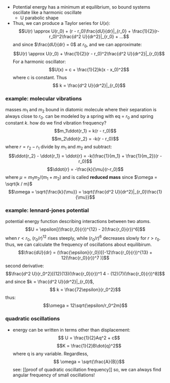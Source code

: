 ## 
- Potential energy has a minimum at equilibrium, so bound systems oscillate like a harmonic oscillate
	- U parabolic shape
- Thus, we can produce a Taylor series for $U(x)$:
$$U(r) \approx U(r_0) + (r - r_0)\frac{dU}{dr}|_{r_0} + \frac{1}{2}(r-r_0)^2\frac{d^2 U}{dr^2}|_{r_0} + ...$$
and since $\frac{dU}{dr} = 0$ at $r_0$, and we can approximate:
$$U(r) \approx U(r_0) + \frac{1}{2}(r - r_0)^2\frac{d^2 U}{dr^2}|_{r_0}$$
For a harmonic oscillator:
$$U(x) = c + \frac{1}{2}k(x - x_0)^2$$
where c is constant.
Thus
$$ k = \frac{d^2 U}{dr^2}|_{r_0}$$
### example: molecular vibrations
masses $m_1$ and $m_2$ bound in diatomic molecule where their separation is always close to $r_0$. 
can be modeled by a spring with eq = $r_0$ and spring constant $k$.
how do we find vibration frequency?
$$m_1\ddot{r_1} = k(r - r_0)$$
$$m_2\ddot{r_2} = -k(r - r_0)$$
where $r = r_2 - r_1$
divide by $m_1$ and $m_2$ and subtract:
$$\ddot{r_2} - \ddot{r_1} = \ddot{r} = -k(\frac{1}{m_1} + \frac{1}{m_2})(r - r_0)$$
$$\ddot{r} = -\frac{k}{\mu}(r-r_0)$$
where $\mu = m_1 m_2 / (m_1 + m_2)$ and is called **reduced mass**
since $\omega = \sqrt{k / m}$
$$\omega = \sqrt{\frac{k}{\mu}} = \sqrt{\frac{d^2 U}{dr^2}|_{r_0}\frac{1}{\mu}}$$

### example: lennard-jones potential
potential energy function describing interactions between two atoms.
$$U = \epsilon[(\frac{r_0}{r})^{12} - 2(\frac{r_0}{r})^6]$$
when $r < r_0$, $(r_0/r)^{12}$ rises steeply, while $(r_0/r)^6$ decreases slowly for $r > r_0$.
thus, we can calculate the frequency of oscillations about equilibirum.
$$\frac{dU}{dr} = (\frac{\epsilon}{r_0})[(-12\frac{r_0}{r})^{13} + 12(\frac{r_0}{r})^7
)]$$
second derivative:
$$\frac{d^2 U}{r_0^2}[(12)(13)(\frac{r_0}{r})^1 4 - (12)(7)(\frac{r_0}{r})^8]$$
and since $k = \frac{d^2 U}{dr^2}|_{r_0}$,
$$ k = \frac{72\epsilon}{r_0^2}$$
thus:
$$\omega = 12\sqrt{\epsilon/r_0^2m}$$

### quadratic oscillations
* energy can be written in terms other than displacement:
	$$ U = \frac{1}{2}Aq^2 + c$$
	$$K = \frac{1}{2}B\dot{q}^2$$
	where q is any variable.
	Regardless,
$$ \omega = \sqrt{\frac{A}{B}}$$
see: [[proof of quadratic oscillation frequency]]
so, we can always find angular frequency of small oscillations!



